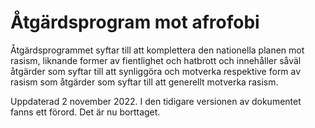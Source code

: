 # Åtgärdsprogram mot afrofobi

Åtgärdsprogrammet syftar till att komplettera den nationella planen mot rasism, liknande former av fientlighet och hatbrott och innehåller såväl åtgärder som syftar till att synliggöra och motverka respektive form av rasism som åtgärder som syftar till att generellt motverka rasism.

Uppdaterad 2 november 2022. I den tidigare versionen av dokumentet fanns ett förord. Det är nu borttaget.
